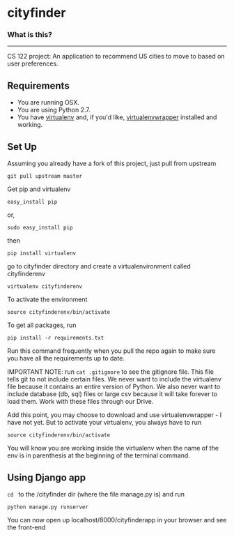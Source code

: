 cityfinder
========================

### What is this?
-------------

CS 122 project:
An application to recommend US cities to move to based on user preferences.

Requirements
-----------

* You are running OSX.
* You are using Python 2.7. 
* You have [virtualenv](https://pypi.python.org/pypi/virtualenv) and, if you'd like, [virtualenvwrapper](https://pypi.python.org/pypi/virtualenvwrapper) installed and working.


Set Up
---------------

Assuming you already have a fork of this project, just pull from upstream

```
git pull upstream master
```

Get pip and virtualenv
```
easy_install pip
```
or,  
```
sudo easy_install pip
```
then 
```
pip install virtualenv
```
go to cityfinder directory and create a virtualenvironment called cityfinderenv
```
virtualenv cityfinderenv
```
To activate the environment

```
source cityfinderenv/bin/activate
```

To get all packages, run
```
pip install -r requirements.txt
```
Run this command frequently when you pull the repo again to make sure you have all the requirements up to date.

IMPORTANT NOTE:
run ```cat .gitignore``` to see the gitignore file. This file tells git to not include certain files. We never want to include the virtualenv file because it contains an entire version of Python. We also never want to include database (db, sql) files or large csv because it will take forever to load them. Work with these files through our Drive.

Add this point, you may choose to download and use virtualenvwrapper - I have not yet.
But to activate your virtualenv, you always have to run
```
source cityfinderenv/bin/activate
```
You will know you are working inside the virtualenv when the name of the env is in parenthesis at the beginning of the terminal command.

Using Django app
---------------

```cd ``` to the /cityfinder dir (where the file manage.py is) and run

```
python manage.py runserver
```
You can now open up localhost/8000/cityfinderapp in your browser and see the front-end
